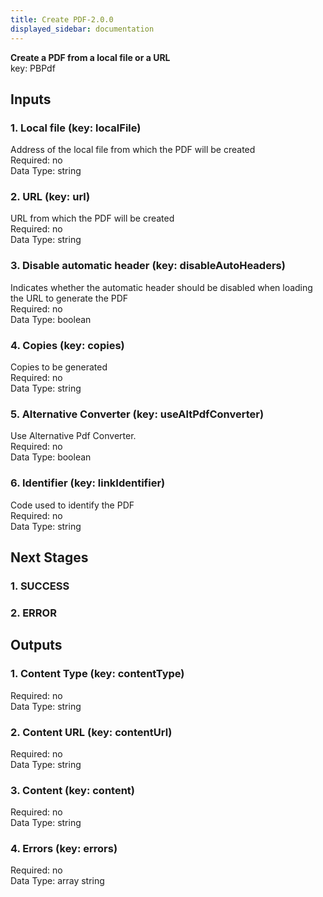 ```yaml
---  
title: Create PDF-2.0.0  
displayed_sidebar: documentation  
---  
```

**Create a PDF from a local file or a URL**  
key: PBPdf  
  
## Inputs  
### 1. Local file (key: localFile)  
Address of the local file from which the PDF will be created  
Required: no  
Data Type: string   
### 2. URL (key: url)  
URL from which the PDF will be created  
Required: no  
Data Type: string   
### 3. Disable automatic header (key: disableAutoHeaders)  
Indicates whether the automatic header should be disabled when loading the URL to generate the PDF  
Required: no  
Data Type: boolean   
### 4. Copies (key: copies)  
Copies to be generated  
Required: no  
Data Type: string   
### 5. Alternative Converter (key: useAltPdfConverter)  
Use Alternative Pdf Converter.  
Required: no  
Data Type: boolean   
### 6. Identifier (key: linkIdentifier)  
Code used to identify the PDF  
Required: no  
Data Type: string   
## Next Stages  
### 1. SUCCESS  
  
### 2. ERROR  
  
## Outputs  
### 1. Content Type (key: contentType)  
  
Required: no  
Data Type: string   
### 2. Content URL (key: contentUrl)  
  
Required: no  
Data Type: string   
### 3. Content (key: content)  
  
Required: no  
Data Type: string   
### 4. Errors (key: errors)  
  
Required: no  
Data Type: array string
